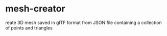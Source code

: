 # mesh-creator
reate 3D mesh saved in glTF format from JSON file containing a collection of points and triangles
